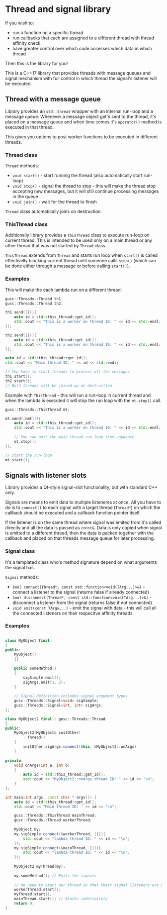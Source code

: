 #  Thread and signal library

If you wish to:

* run a function on a specific thread 
* run callbacks that each are assigned to a different thread with thread affinity check
* have greater control over which code accesses which data in which thread

Then this is the library for you!

This is a C++17 library that provides threads with message queues and signal mechanism with full control in which thread the signal's listener will be executed.

## Thread with a message queue

Library provides an `std::thread` wrapper with an internal run-loop and a message queue. Whenever a message object get's sent to the thread, it's placed on a message queue and when time comes it's `operator()` method is executed in that thread.

This gives you options to post worker functions to be executed in different threads.

### Thread class

`Thread` methods:

* `void start()` - start running the thread (also automatically start run-loop)
* `void stop()` - signal the thread to stop - this will make the thread stop accepting new messages, but it will still continue processing messages in the queue
* `void join()` - wait for the thread to finish

`Thread` class automatically joins on destruction.

### ThisThread class

Additionally library provides a `ThisThread` class to execute run-loop on current thread. This is intended to be used only on a main thread or any other thread that was not started by `Thread` class.

`ThisThread` extends from `Thread` and starts run loop when `start()` is called effectivelly blocking current thread until someone calls `stop()` (which can be done either through a message or before calling `start()`).

### Examples

This will make the each lambda run on a different thread:

```c++
gusc::Threads::Thread th1;
gusc::Threads::Thread th2;

th1.send([](){
    auto id = std::this_thread::get_id();
    std::cout << "This is a worker on thread ID: " << id << std::endl;
});

th2.send([](){
    auto id = std::this_thread::get_id();
    std::cout << "This is a worker on thread ID: " << id << std::endl;
});

auto id = std::this_thread::get_id();
std::cout << "Main thread ID: " << id << std::endl;

// You have to start threads to process all the messages
th1.start();
th2.start();
// Both threads will be joined up on destruction
```

Example with `ThisThread` - this will run a run-loop in current thread and when the lambda is executed it will stop the run loop with the  `mt.stop()` call.

```c++
gusc::Threads::ThisThread mt;

mt.send([&mt](){
    auto id = std::this_thread::get_id();
    std::cout << "This is a worker on thread ID: " << id << std::endl;
    
    // You can quit the main thread run-loop from anywhere
    mt.stop();
});

// Start the run-loop
mt.start();
```

## Signals with listener slots

Library provides a Qt-style signal-slot functionality, but with standard C++ only.

Signals are means to emit data to multiple listeneres at once. All you have to do is to `connect()` to each signal with a target thread (`Thread*`) on which the callback should be executed and a callback function pointer itself.

If the listener is on the same thread where signal was emited from it's called directly and all the data is passed as `const&`. Data is only copied when signal is emitted to a different thread, then the data is packed together with the callback and placed on that threads message queue for later processing.

### Signal class

It's a templated class who's method signature depend on what arguments the signal has.

`Signal` methods:

* `bool connect(Thread*, const std::function<void(TArg...)>&)` - connect a listener to the signal (returns false if already connected)
* `bool disconnect(Thread*, const std::function<void(TArg...)>&)` - disconnect a listener from the signal (returns false if not connected)
* `void emit(const TArg&...)` - emit the signal with data - this will call all the connected listeners on their respecitve affinity threads

### Examples

```c++

class MyObject final
{
public:
    MyObject()
    {}
    
    public someMethod()
    {
        sigSimple.emit();
        sigArgs.emit(1, 2);
    }
    
    // Signal definition includes signal argument types
    gusc::Threads::Signal<void> sigSimple;
    gusc::Threads::Signal<int, int> sigArgs;
};

class MyObject2 final : gusc::Threads::Thread
{
public:
    MyObject2(MyObject& initOther)
        : Thread()
    {
        initOther.sigArgs.connect(this, &MyObject2::onArgs)
    }
    
private:
    void onArgs(int a, int b)
    {
        auto id = std::this_thread::get_id();
        std::cout << "MyObject2::onArgs thread ID: " << id << "\n";
    }    
};

int main(int argc, const char * argv[]) {
    auto id = std::this_thread::get_id();
    std::cout << "Main thread ID: " << id << "\n";

    gusc::Threads::ThisThread mainThread;
    gusc::Threads::Thread workerThread;
    
    MyObject my;
    my.sigSimple.connect(&workerThread, [](){
        std::cout << "lambda thread ID: " << id << "\n";
    });
    my.sigSimple.connect(&mainThread, [](){
        std::cout << "lambda thread ID: " << id << "\n";
    });
    
    MyObject2 myThread(my);
    
    my.someMethod(); // Emits the signals
    
    // We need to start our thread so that their signal listeners are executed
    workerThread.start();
    myThread.start(); 
    mainThread.start(); // Blocks indefinitely
    return 0;
}

```
